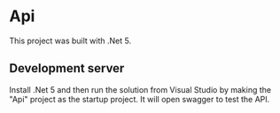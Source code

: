 # Api

This project was built with .Net 5.

## Development server

Install .Net 5 and then run the solution from Visual Studio by making the "Api" project as the startup project. It will open swagger to test the API.